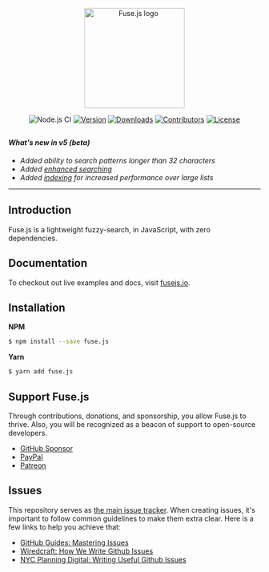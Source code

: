 <p align="center"><a href="https://fusejs.io" target="_blank" rel="noopener noreferrer"><img width="200" src="https://fusejs.io/assets/images/logo.png" alt="Fuse.js logo"></a></p>

<p align="center">
  <img src="https://github.com/krisk/Fuse/workflows/Node.js%20CI/badge.svg" alt="Node.js CI"/>
  <a href="https://www.npmjs.com/package/fuse.js"><img src="https://img.shields.io/npm/v/fuse.js.svg" alt="Version"/></a>
  <a href="https://npmcharts.com/compare/fuse.js?minimal=true"><img src="https://img.shields.io/npm/dm/fuse.js.svg" alt="Downloads" /></a>
    <a href="https://github.com/krisk/Fuse/graphs/contributors"><img src="https://img.shields.io/github/contributors/krisk/fuse.svg" alt="Contributors" /></a>
  <a href="https://www.npmjs.com/package/fuse.js"><img src="https://img.shields.io/npm/l/fuse.js.svg" alt="License"></a>
<!--   <a href="https://discord.gg/QF4B9sf"><img src="https://img.shields.io/badge/chat-on%20discord-7289da.svg" alt="Chat"></a> -->
</p>

## <!--special end-->

#### _What's new in v5 (beta)_

- _Added ability to search patterns longer than 32 characters_
- _Added [enhanced searching](https://fusejs.io/#extended-search)_
- _Added [indexing](https://fusejs.io/#indexing) for increased performance over large lists_

---

## Introduction

Fuse.js is a lightweight fuzzy-search, in JavaScript, with zero dependencies.

## Documentation

To checkout out live examples and docs, visit [fusejs.io](https://fusejs.io).

## Installation

**NPM**

```sh
$ npm install --save fuse.js
```

**Yarn**

```sh
$ yarn add fuse.js
```

## Support Fuse.js

Through contributions, donations, and sponsorship, you allow Fuse.js to thrive. Also, you will be recognized as a beacon of support to open-source developers.

- [GitHub Sponsor](https://github.com/sponsors/krisk)
- [PayPal](https://www.paypal.me/kirorisk)
- [Patreon](https://patreon.com/fusejs)

## Issues

This repository serves as [the main issue tracker](https://github.com/opencollective/opencollective/issues). When creating issues, it's important to follow common guidelines to make them extra clear. Here is a few links to help you achieve that:

- [GitHub Guides: Mastering Issues](https://guides.github.com/features/issues/)
- [Wiredcraft: How We Write Github Issues](https://wiredcraft.com/blog/how-we-write-our-github-issues/)
- [NYC Planning Digital: Writing Useful Github Issues](https://medium.com/nyc-planning-digital/writing-a-proper-github-issue-97427d62a20f)
